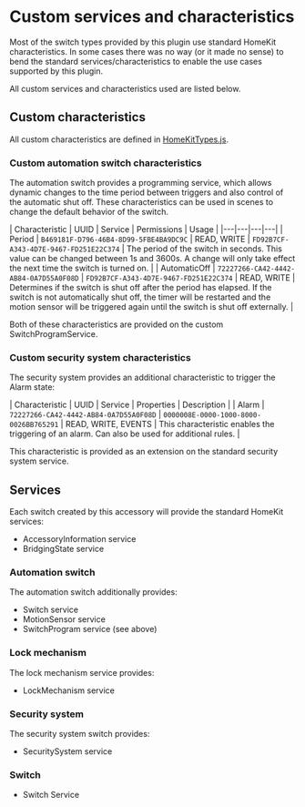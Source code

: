 # Custom services and characteristics

Most of the switch types provided by this plugin use standard HomeKit characteristics. In some cases there was no way (or it made no sense) to bend the standard services/characteristics to enable the use cases supported by this plugin.

All custom services and characteristics used are listed below.

## Custom characteristics

All custom characteristics are defined in [HomeKitTypes.js](../src/HomeKitTypes.js).

### Custom automation switch characteristics

The automation switch provides a programming service, which allows dynamic changes to the time period between triggers and also control of the automatic shut off. These characteristics can be used in scenes to change the default behavior of the switch.

| Characteristic | UUID | Service | Permissions | Usage |
|---|---|---|---|
| Period | `B469181F-D796-46B4-8D99-5FBE4BA9DC9C` | READ, WRITE | `FD92B7CF-A343-4D7E-9467-FD251E22C374` | The period of the switch in seconds. This value can be changed between 1s and 3600s. A change will only take effect the next time the switch is turned on. |
| AutomaticOff | `72227266-CA42-4442-AB84-0A7D55A0F08D` | `FD92B7CF-A343-4D7E-9467-FD251E22C374` | READ, WRITE | Determines if the switch is shut off after the period has elapsed. If the switch is not automatically shut off, the timer will be restarted and the motion sensor will be triggered again until the switch is shut off externally. |

Both of these characteristics are provided on the custom SwitchProgramService.

### Custom security system characteristics

The security system provides an additional characteristic to trigger the Alarm state:

| Characteristic | UUID | Service | Properties | Description |
| Alarm | `72227266-CA42-4442-AB84-0A7D55A0F08D` | `0000008E-0000-1000-8000-0026BB765291` | READ, WRITE, EVENTS | This characteristic enables the triggering of an alarm. Can also be used for additional rules. |

This characteristic is provided as an extension on the standard security system service.

## Services

Each switch created by this accessory will provide the standard HomeKit services:

- AccessoryInformation service
- BridgingState service

### Automation switch

The automation switch additionally provides:

- Switch service
- MotionSensor service
- SwitchProgram service (see above)

### Lock mechanism

The lock mechanism service provides:

- LockMechanism service

### Security system

The security system switch provides:

- SecuritySystem service

### Switch

- Switch Service
